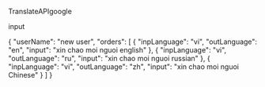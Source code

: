 TranslateAPIgoogle

input


{
  "userName": "new user",
  "orders": [
    {
      "inpLanguage": "vi",
      "outLanguage": "en",
      "input": "xin chao moi nguoi english"
    },
    {
      "inpLanguage": "vi",
      "outLanguage": "ru",
      "input": "xin chao moi nguoi russian"
    },
    {
      "inpLanguage": "vi",
      "outLanguage": "zh",
      "input": "xin chao moi nguoi Chinese"
    }
  ]
}
